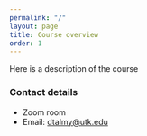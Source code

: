 ```yaml
---
permalink: "/"
layout: page
title: Course overview
order: 1
---
```


Here is a description of the course

### Contact details

- Zoom room
- Email: [dtalmy@utk.edu](mailto://dtalmy@utk.edu)


